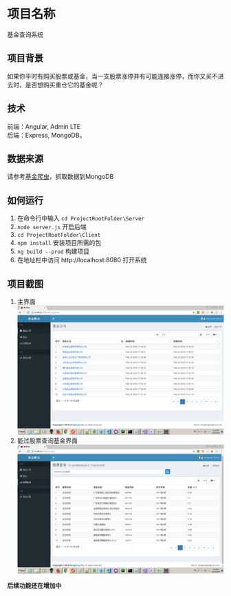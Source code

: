 # 项目名称
基金查询系统

## 项目背景
如果你平时有购买股票或基金，当一支股票涨停并有可能连接涨停，而你又买不进去时，是否想购买重仓它的基金呢？

## 技术
前端：Angular, Admin LTE  
后端：Express, MongoDB。  

## 数据来源
请参考[基金爬虫](https://github.com/bingdengtan/FounSpider)，抓取数据到MongoDB

## 如何运行
1. 在命令行中输入 `cd ProjectRootFolder\Server`  
2. `node server.js` 开启后端
3. `cd ProjectRootFolder\Client`
4. `npm install` 安装项目所需的包
5. `ng build --prod` 构建项目  
6. 在地址栏中访问 http://localhost:8080 打开系统

## 项目截图
1. 主界面
![](https://github.com/bingdengtan/stock-filter-funds/blob/master/client/src/assets/img/Funds_Screen_Home.png)  
2. 能过股票查询基金界面  
![](https://github.com/bingdengtan/stock-filter-funds/blob/master/client/src/assets/img/Funds_Screen_Stock.png)  


**后续功能还在增加中**

